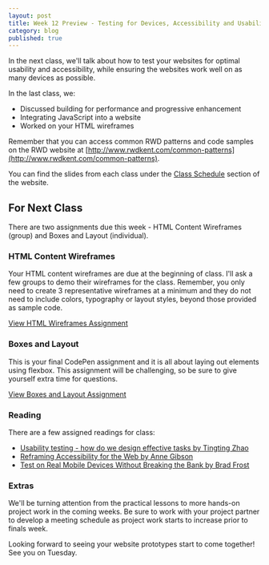 ```yaml
---
layout: post
title: Week 12 Preview - Testing for Devices, Accessibility and Usability
category: blog
published: true
---
```


In the next class, we'll talk about how to test your websites for optimal usability and accessibility, while ensuring the websites work well on as many devices as possible.

In the last class, we:

* Discussed building for performance and progressive enhancement
* Integrating JavaScript into a website
* Worked on your HTML wireframes

Remember that you can access common RWD patterns and code samples on the RWD website at [http://www.rwdkent.com/common-patterns](http://www.rwdkent.com/common-patterns).

You can find the slides from each class under the [Class Schedule](http://rwdkent.com/class/schedule/) section of the website.

## For Next Class

There are two assignments due this week - HTML Content Wireframes (group) and Boxes and Layout (individual).


### HTML Content Wireframes

Your HTML content wireframes are due at the beginning of class.  I'll ask a few groups to demo their wireframes for the class.  Remember, you only need to create 3 representative wireframes at a minimum and they do not need to include colors, typography or layout styles, beyond those provided as sample code.

<a href="http://rwdkent.com/class/assignments/wireframes" class="button small">View HTML Wireframes Assignment</a>

### Boxes and Layout

This is your final CodePen assignment and it is all about laying out elements using flexbox.  This assignment will be challenging, so be sure to give yourself extra time for questions.

<a href="http://rwdkent.com/class/assignments/layout2" class="button small">View Boxes and Layout Assignment</a>

### Reading

There are a few assigned readings for class:

* [Usability testing - how do we design effective tasks by Tingting Zhao](http://design.canonical.com/2013/08/usability-testing-how-do-we-design-effective-tasks)
* [Reframing Accessibility for the Web by Anne Gibson](http://alistapart.com/article/reframing-accessibility-for-the-web)
* [Test on Real Mobile Devices Without Breaking the Bank by Brad Frost](http://bradfrost.com/blog/mobile/test-on-real-mobile-devices-without-breaking-the-bank/)

### Extras

We'll be turning attention from the practical lessons to more hands-on project work in the coming weeks.  Be sure to work with your project partner to develop a meeting schedule as project work starts to increase prior to finals week.  

Looking forward to seeing your website prototypes start to come together!  See you on Tuesday.
